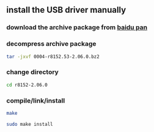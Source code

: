 ## install the USB driver manually

### download the archive package from [baidu pan](https://pan.baidu.com/s/1pLcZsnD)

### decompress archive package 
```bash
tar -jxvf 0004-r8152.53-2.06.0.bz2
```
### change directory 
```bash
cd r8152-2.06.0
```

### compile/link/install
```bash
make 

sudo make install

```